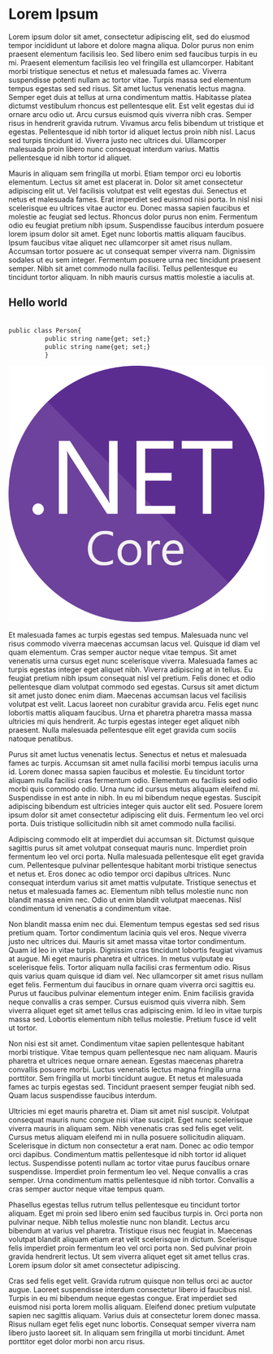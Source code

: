 # Lorem Ipsum

Lorem ipsum dolor sit amet, consectetur adipiscing elit, sed do eiusmod tempor incididunt ut labore et dolore magna aliqua. Dolor purus non enim praesent elementum facilisis leo. Sed libero enim sed faucibus turpis in eu mi. Praesent elementum facilisis leo vel fringilla est ullamcorper. Habitant morbi tristique senectus et netus et malesuada fames ac. Viverra suspendisse potenti nullam ac tortor vitae. Turpis massa sed elementum tempus egestas sed sed risus. Sit amet luctus venenatis lectus magna. Semper eget duis at tellus at urna condimentum mattis. Habitasse platea dictumst vestibulum rhoncus est pellentesque elit. Est velit egestas dui id ornare arcu odio ut. Arcu cursus euismod quis viverra nibh cras. Semper risus in hendrerit gravida rutrum. Vivamus arcu felis bibendum ut tristique et egestas. Pellentesque id nibh tortor id aliquet lectus proin nibh nisl. Lacus sed turpis tincidunt id. Viverra justo nec ultrices dui. Ullamcorper malesuada proin libero nunc consequat interdum varius. Mattis pellentesque id nibh tortor id aliquet.

Mauris in aliquam sem fringilla ut morbi. Etiam tempor orci eu lobortis elementum. Lectus sit amet est placerat in. Dolor sit amet consectetur adipiscing elit ut. Vel facilisis volutpat est velit egestas dui. Senectus et netus et malesuada fames. Erat imperdiet sed euismod nisi porta. In nisl nisi scelerisque eu ultrices vitae auctor eu. Donec massa sapien faucibus et molestie ac feugiat sed lectus. Rhoncus dolor purus non enim. Fermentum odio eu feugiat pretium nibh ipsum. Suspendisse faucibus interdum posuere lorem ipsum dolor sit amet. Eget nunc lobortis mattis aliquam faucibus. Ipsum faucibus vitae aliquet nec ullamcorper sit amet risus nullam. Accumsan tortor posuere ac ut consequat semper viverra nam. Dignissim sodales ut eu sem integer. Fermentum posuere urna nec tincidunt praesent semper. Nibh sit amet commodo nulla facilisi. Tellus pellentesque eu tincidunt tortor aliquam. In nibh mauris cursus mattis molestie a iaculis at.

## Hello world

```

public class Person{
          public string name{get; set;}
          public string name{get; set;}
          }
```
![dotnet](logo.png)

Et malesuada fames ac turpis egestas sed tempus. Malesuada nunc vel risus commodo viverra maecenas accumsan lacus vel. Quisque id diam vel quam elementum. Cras semper auctor neque vitae tempus. Sit amet venenatis urna cursus eget nunc scelerisque viverra. Malesuada fames ac turpis egestas integer eget aliquet nibh. Viverra adipiscing at in tellus. Eu feugiat pretium nibh ipsum consequat nisl vel pretium. Felis donec et odio pellentesque diam volutpat commodo sed egestas. Cursus sit amet dictum sit amet justo donec enim diam. Maecenas accumsan lacus vel facilisis volutpat est velit. Lacus laoreet non curabitur gravida arcu. Felis eget nunc lobortis mattis aliquam faucibus. Urna et pharetra pharetra massa massa ultricies mi quis hendrerit. Ac turpis egestas integer eget aliquet nibh praesent. Nulla malesuada pellentesque elit eget gravida cum sociis natoque penatibus.

Purus sit amet luctus venenatis lectus. Senectus et netus et malesuada fames ac turpis. Accumsan sit amet nulla facilisi morbi tempus iaculis urna id. Lorem donec massa sapien faucibus et molestie. Eu tincidunt tortor aliquam nulla facilisi cras fermentum odio. Elementum eu facilisis sed odio morbi quis commodo odio. Urna nunc id cursus metus aliquam eleifend mi. Suspendisse in est ante in nibh. In eu mi bibendum neque egestas. Suscipit adipiscing bibendum est ultricies integer quis auctor elit sed. Posuere lorem ipsum dolor sit amet consectetur adipiscing elit duis. Fermentum leo vel orci porta. Duis tristique sollicitudin nibh sit amet commodo nulla facilisi.

Adipiscing commodo elit at imperdiet dui accumsan sit. Dictumst quisque sagittis purus sit amet volutpat consequat mauris nunc. Imperdiet proin fermentum leo vel orci porta. Nulla malesuada pellentesque elit eget gravida cum. Pellentesque pulvinar pellentesque habitant morbi tristique senectus et netus et. Eros donec ac odio tempor orci dapibus ultrices. Nunc consequat interdum varius sit amet mattis vulputate. Tristique senectus et netus et malesuada fames ac. Elementum nibh tellus molestie nunc non blandit massa enim nec. Odio ut enim blandit volutpat maecenas. Nisl condimentum id venenatis a condimentum vitae.

Non blandit massa enim nec dui. Elementum tempus egestas sed sed risus pretium quam. Tortor condimentum lacinia quis vel eros. Neque viverra justo nec ultrices dui. Mauris sit amet massa vitae tortor condimentum. Quam id leo in vitae turpis. Dignissim cras tincidunt lobortis feugiat vivamus at augue. Mi eget mauris pharetra et ultrices. In metus vulputate eu scelerisque felis. Tortor aliquam nulla facilisi cras fermentum odio. Risus quis varius quam quisque id diam vel. Nec ullamcorper sit amet risus nullam eget felis. Fermentum dui faucibus in ornare quam viverra orci sagittis eu. Purus ut faucibus pulvinar elementum integer enim. Enim facilisis gravida neque convallis a cras semper. Cursus euismod quis viverra nibh. Sem viverra aliquet eget sit amet tellus cras adipiscing enim. Id leo in vitae turpis massa sed. Lobortis elementum nibh tellus molestie. Pretium fusce id velit ut tortor.

Non nisi est sit amet. Condimentum vitae sapien pellentesque habitant morbi tristique. Vitae tempus quam pellentesque nec nam aliquam. Mauris pharetra et ultrices neque ornare aenean. Egestas maecenas pharetra convallis posuere morbi. Luctus venenatis lectus magna fringilla urna porttitor. Sem fringilla ut morbi tincidunt augue. Et netus et malesuada fames ac turpis egestas sed. Tincidunt praesent semper feugiat nibh sed. Quam lacus suspendisse faucibus interdum.

Ultricies mi eget mauris pharetra et. Diam sit amet nisl suscipit. Volutpat consequat mauris nunc congue nisi vitae suscipit. Eget nunc scelerisque viverra mauris in aliquam sem. Nibh venenatis cras sed felis eget velit. Cursus metus aliquam eleifend mi in nulla posuere sollicitudin aliquam. Scelerisque in dictum non consectetur a erat nam. Donec ac odio tempor orci dapibus. Condimentum mattis pellentesque id nibh tortor id aliquet lectus. Suspendisse potenti nullam ac tortor vitae purus faucibus ornare suspendisse. Imperdiet proin fermentum leo vel. Neque convallis a cras semper. Urna condimentum mattis pellentesque id nibh tortor. Convallis a cras semper auctor neque vitae tempus quam.

Phasellus egestas tellus rutrum tellus pellentesque eu tincidunt tortor aliquam. Eget mi proin sed libero enim sed faucibus turpis in. Orci porta non pulvinar neque. Nibh tellus molestie nunc non blandit. Lectus arcu bibendum at varius vel pharetra. Tristique risus nec feugiat in. Maecenas volutpat blandit aliquam etiam erat velit scelerisque in dictum. Scelerisque felis imperdiet proin fermentum leo vel orci porta non. Sed pulvinar proin gravida hendrerit lectus. Ut sem viverra aliquet eget sit amet tellus cras. Lorem ipsum dolor sit amet consectetur adipiscing.

Cras sed felis eget velit. Gravida rutrum quisque non tellus orci ac auctor augue. Laoreet suspendisse interdum consectetur libero id faucibus nisl. Turpis in eu mi bibendum neque egestas congue. Erat imperdiet sed euismod nisi porta lorem mollis aliquam. Eleifend donec pretium vulputate sapien nec sagittis aliquam. Varius duis at consectetur lorem donec massa. Risus nullam eget felis eget nunc lobortis. Consequat semper viverra nam libero justo laoreet sit. In aliquam sem fringilla ut morbi tincidunt. Amet porttitor eget dolor morbi non arcu risus.
